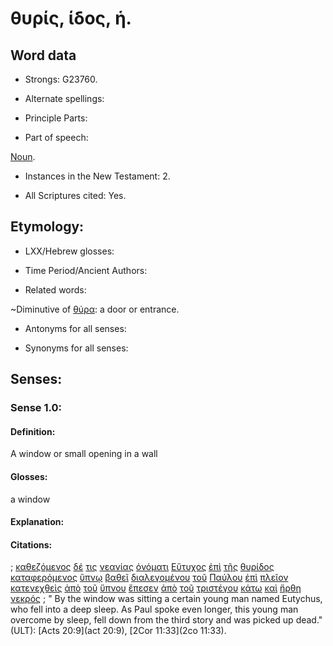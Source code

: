# θυρίς, ίδος, ἡ.

<!-- Status: S2=NeedsFinalReview -->
<!-- Lexica used for edits: BDAG, FFM, LN, A-S  -->

## Word data

* Strongs: G23760.


* Alternate spellings:

* Principle Parts: 

* Part of speech: 

[Noun](http://ugg.readthedocs.io/en/latest/noun.html). 

* Instances in the New Testament: 2.

* All Scriptures cited: Yes.

## Etymology: 

* LXX/Hebrew glosses: 

* Time Period/Ancient Authors: 

* Related words: 

~Diminutive of [θύρα](../G23740/01.md): a door or entrance.

* Antonyms for all senses:

* Synonyms for all senses: 

## Senses:

### Sense  1.0: 

#### Definition: 

A window or small opening in a wall 

#### Glosses: 

a window 

#### Explanation: 

#### Citations: 

; [καθεζόμενος](../G25160/01.md) [δέ](../G11610/01.md) [τις](../G51000/01.md) [νεανίας](../G34940/01.md) [ὀνόματι](../G36860/01.md) [Εὔτυχος](../G21610/01.md) [ἐπὶ](../G19090/01.md) [τῆς](../G35880/01.md) [θυρίδος](../G23760/01.md) [καταφερόμενος](../G27020/01.md) [ὕπνῳ](../G52580/01.md) [βαθεῖ](../G09010/01.md) [διαλεγομένου](../G12560/01.md) [τοῦ](../G35880/01.md) [Παύλου](../G39720/01.md) [ἐπὶ](../G19090/01.md) [πλεῖον](../G41175/01.md) [κατενεχθεὶς](../G27020/01.md) [ἀπὸ](../G05750/01.md) [τοῦ](../G35880/01.md) [ὕπνου](../G52580/01.md) [ἔπεσεν](../G40980/01.md) [ἀπὸ](../G05750/01.md) [τοῦ](../G35880/01.md) [τριστέγου](../G51520/01.md) [κάτω](../G27360/01.md) [καὶ](../G25320/01.md) [ἤρθη](../G01420/01.md) [νεκρός](../G34980/01.md)
; " By the window was sitting a certain young man named Eutychus, who fell into a deep sleep. As Paul spoke even longer, this young man overcome by sleep, fell down from the third story and was picked up dead." (ULT): 
[Acts 20:9](act 20:9),   [2Cor 11:33](2co 11:33).
